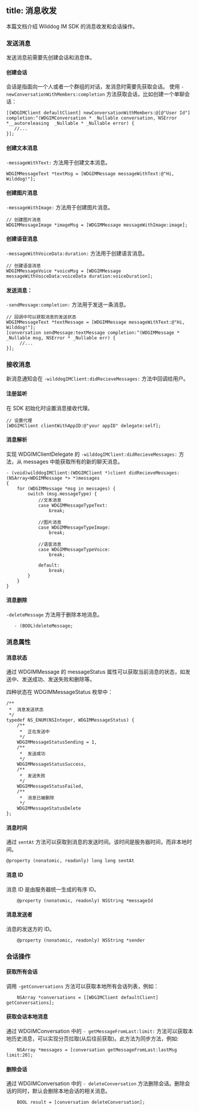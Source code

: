 title: 消息收发
---

本篇文档介绍 Wilddog IM SDK 的消息收发和会话操作。


### 发送消息
发送消息前需要先创建会话和消息体。

####  创建会话

会话是指面向一个人或者一个群组的对话，发消息时需要先获取会话。
使用 `-newConversationWithMembers:completion` 方法获取会话，比如创建一个单聊会话：

```objc
[[WDGIMClient defaultClient] newConversationWithMembers:@[@"User Id"] completion:^(WDGIMConversation * _Nullable conversation, NSError *__autoreleasing  _Nullable * _Nullable error) {
   //...
}];

```

#### 创建文本消息

`-messageWithText:` 方法用于创建文本消息。

```objc
WDGIMMessageText *textMsg = [WDGIMMessage messageWithText:@"Hi, Wilddog!"];
```

#### 创建图片消息

`-messageWithImage:` 方法用于创建图片消息。
 
```objc
// 创建图片消息
WDGIMMessageImage *imageMsg = [WDGIMMessage messageWithImage:image];
```

#### 创建语音消息

`-messageWithVoiceData:duration:` 方法用于创建语言消息。
 
```objc
// 创建语音消息
WDGIMMessageVoice *voiceMsg = [WDGIMMessage messageWithVoiceData:voiceData duration:voiceDuration];
```

#### 发送消息：

`-sendMessage:completion:` 方法用于发送一条消息。

```objc
// 回调中可以获取消息的发送状态
WDGIMMessageText *textMessage = [WDGIMMessage messageWithText:@"Hi, Wilddog!"];
[conversation sendMessage:textMessage completion:^(WDGIMMessage * _Nullable msg, NSError * _Nullable err) {
     //...       
}];
```

### 接收消息

新消息通知会在 `-wilddogIMClient:didRecieveMessages:` 方法中回调给用户。

#### 注册监听

在 SDK 初始化时设置消息接收代理。

```objc 
// 设置代理
[WDGIMClient clientWithAppID:@"your appID" delegate:self];

```
	
#### 消息解析

实现 WDGIMClientDelegate 的 `-wilddogIMClient:didRecieveMessages:` 方法，从 messages 中能获取所有的新的聊天消息。

```objc
- (void)wilddogIMClient:(WDGIMClient *)client didRecieveMessages:(NSArray<WDGIMMessage *> *)messages
{
    for (WDGIMMessage *msg in messages) {
        switch (msg.messageType) {
            //文本消息
            case WDGIMMessageTypeText:
                break;
                
            //图片消息
            case WDGIMMessageTypeImage:
                break;
                
            //语音消息
            case WDGIMMessageTypeVoice:
                break;
                
            default:
                break;
        }
    }
}
```

#### 消息删除

`-deleteMessage` 方法用于删除本地消息。

```objc
   - (BOOL)deleteMessage;
```

### 消息属性

#### 消息状态

通过 WDGIMMessage 的 messageStatus 属性可以获取当前消息的状态，如发送中、发送成功、发送失败和删除等。

四种状态在 WDGIMMessageStatus 枚举中：

```
/**
 *  消息发送状态
 */
typedef NS_ENUM(NSInteger, WDGIMMessageStatus) {
    /**
     *  正在发送中
     */
    WDGIMMessageStatusSending = 1,
    /**
     *  发送成功
     */
    WDGIMMessageStatusSuccess,
    /**
     *  发送失败
     */
    WDGIMMessageStatusFailed,
    /**
     *  消息已被删除
     */
    WDGIMMessageStatusDelete
};

```

#### 消息时间

通过 `sentAt` 方法可以获取到消息的发送时间。该时间是服务器时间，而非本地时间。

```objc
@property (nonatomic, readonly) long long sentAt
```

#### 消息 ID

消息 ID 是由服务器统一生成的有序 ID。
```objc
	@property (nonatomic, readonly) NSString *messageId
```
	
#### 消息发送者

消息的发送方的 ID。
```objc
	@property (nonatomic, readonly) NSString *sender
```


###  会话操作

#### 获取所有会话

调用 `-getConversations` 方法可以获取本地所有会话列表，例如：
```objc
	NSArray *conversations = [[WDGIMClient defaultClient] getConversations];
```
	
#### 获取会话本地消息

通过 WDGIMConversation 中的 `- getMessageFromLast:limit:` 方法可以获取本地历史消息，可以实现分页拉取(从后往前获取)。此方法为同步方法，例如:
```objc
	NSArray *messages = [conversation getMessageFromLast:lastMsg limit:20];
```
	
#### 删除会话

通过 WDGIMConversation 中的 `- deleteConversation` 方法删除会话。删除会话的同时，默认会删除本地会话的相关消息。
```objc
	BOOL result = [conversation deleteConversation];
 ```
 
 